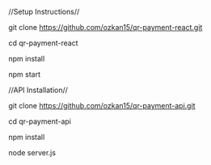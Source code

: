 //Setup Instructions//

git clone https://github.com/ozkan15/qr-payment-react.git

cd qr-payment-react

npm install

npm start

//API Installation//

git clone https://github.com/ozkan15/qr-payment-api.git

cd qr-payment-api

npm install

node server.js
